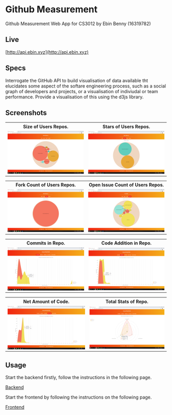 # Github Measurement
Github Measurement Web App for CS3012 by Ebin Benny (16319782)

## Live

[http://api.ebin.xyz](http://api.ebin.xyz)

## Specs

Interrogate the GitHub API to build visualisation of data available tht elucidates some aspect of the softare engineering process, such as a social graph of developers and projects, or a visualisation of indiviudal or team performance. Provide a visualisation of this using the d3js library.

## Screenshots

 <table style="width:100%">
  <tr>
    <th>Size of Users Repos.</th>
    <th>Stars of Users Repos.</th>
  </tr>
  <tr>
    <td><img src="./pics/User_Size.png" alt="drawing" width="400"/></td>
    <td><img src="./pics/User_Stars.png" alt="drawing" width="400"/></td>
  </tr>
</table> 

 <table style="width:100%">
  <tr>
    <th>Fork Count of Users Repos.</th>
    <th>Open Issue Count of Users Repos.</th>
  </tr>
  <tr>
    <td><img src="./pics/User_Forks.png" alt="drawing" width="400"/></td>
    <td><img src="./pics/User_Issues.png" alt="drawing" width="400"/></td>
  </tr>
</table> 

<table style="width:100%">
  <tr>
    <th>Commits in Repo.</th>
    <th>Code Addition in Repo.</th>
  </tr>
  <tr>
    <td><img src="./pics/Repo_Commits.png" alt="drawing" width="400"/></td>
    <td><img src="./pics/Repo_Additions.png" alt="drawing" width="400"/></td>
  </tr>
</table> 

 <table style="width:100%">
  <tr>
    <th>Net Amount of Code.</th>
    <th>Total Stats of Repo.</th>
  </tr>
  <tr>
    <td><img src="./pics/Repo_Net.png" alt="drawing" width="400"/></td>
    <td><img src="./pics/Repo_Total.png" alt="drawing" width="400"/></td>
  </tr>
</table> 


## Usage

Start the backend firstly, follow the instructions in the following page.

[Backend](./backend/)

Start the frontend by following the instructions on the following page.

[Frontend](./frontend/)

